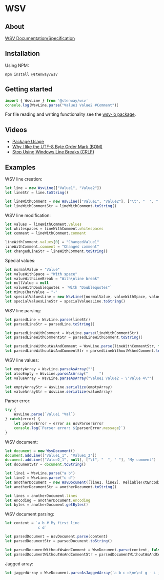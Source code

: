 ﻿# WSV

## About

[WSV Documentation/Specification](https://www.whitespacesv.com)

## Installation

Using NPM:
```
npm install @stenway/wsv
```

## Getting started

```ts
import { WsvLine } from '@stenway/wsv'
console.log(WsvLine.parse("Value1 Value2 #Comment"))
```

For file reading and writing functionality see the [wsv-io package](https://www.npmjs.com/package/@stenway/wsv-io).

## Videos
* [Package Usage](https://www.youtube.com/watch?v=RZB0EMhk8hc)
* [Why I like the UTF-8 Byte Order Mark (BOM)](https://www.youtube.com/watch?v=VgVkod9HQTo)
* [Stop Using Windows Line Breaks (CRLF)](https://www.youtube.com/watch?v=YPtMCiHj7F8)

## Examples

WSV line creation:
```ts
let line = new WsvLine(["Value1", "Value2"])
let lineStr = line.toString()

let lineWithComment = new WsvLine(["Value1", "Value2"], ["\t", "  ", " "], "My comment")
let lineWithCommentStr = lineWithComment.toString()
```

WSV line modification:
```ts
let values = lineWithComment.values
let whitespaces = lineWithComment.whitespaces
let comment = lineWithComment.comment

lineWithComment.values[0] = "ChangedValue1"
lineWithComment.comment = "Changed comment"
let changedLineStr = lineWithComment.toString()
```

Special values:
```ts
let normalValue = "Value"
let valueWithSpace = "With space"
let valueWithLineBreak = "With\nline break"
let nullValue = null
let valueWithDoublequotes = `With "Doublequotes"`
let minusCharValue = "-"
let specialValuesLine = new WsvLine([normalValue, valueWithSpace, valueWithLineBreak, nullValue, valueWithDoublequotes, minusCharValue])
let specialValuesLineStr = specialValuesLine.toString()
```

WSV line parsing:
```ts
let parsedLine = WsvLine.parse(lineStr)
let parsedLineStr = parsedLine.toString()

let parsedLineWithComment = WsvLine.parse(lineWithCommentStr)
let parsedLineWithCommentStr = parsedLineWithComment.toString()

let parsedLineWithoutWsAndComment = WsvLine.parse(lineWithCommentStr, false)
let parsedLineWithoutWsAndCommentStr = parsedLineWithoutWsAndComment.toString()
```

WSV line values:
```ts
let emptyArray = WsvLine.parseAsArray("")
let alsoEmpty = WsvLine.parseAsArray("     ")
let valueArray = WsvLine.parseAsArray("Value1 Value2 - \"Value 4\"")

let emptyArrayStr = WsvLine.serialize(emptyArray)
let valueArrayStr = WsvLine.serialize(valueArray)
```

Parser error:
```ts
try {
	WsvLine.parse(`Value1 "Val`)
} catch(error) {
	let parserError = error as WsvParserError
	console.log(`Parser error: ${parserError.message}`)
}
```

WSV document:
```ts
let document = new WsvDocument()
document.addLine(["Value1_1", "Value1_2"])
document.addLine(["Value2_1", null], ["\t", "  ", " "], "My comment")
let documentStr = document.toString()

let line1 = WsvLine.parse("a b")
let line2 = WsvLine.parse("c d")
let anotherDocument = new WsvDocument([line1, line2], ReliableTxtEncoding.Utf16)
let anotherDocumentStr = anotherDocument.toString()

let lines = anotherDocument.lines
let encoding = anotherDocument.encoding
let bytes = anotherDocument.getBytes()
```

WSV document parsing:
```ts
let content = `a b # My first line
               c d`

let parsedDocument = WsvDocument.parse(content)
let parsedDocumentStr = parsedDocument.toString()

let parsedDocumentWithoutWsAndComment = WsvDocument.parse(content, false)
let parsedDocumentWithoutWsAndCommentStr = parsedDocumentWithoutWsAndComment.toString()
```

Jagged array:
```ts
let jaggedArray = WsvDocument.parseAsJaggedArray(`a b c d\ne\nf g - i j k`)
```